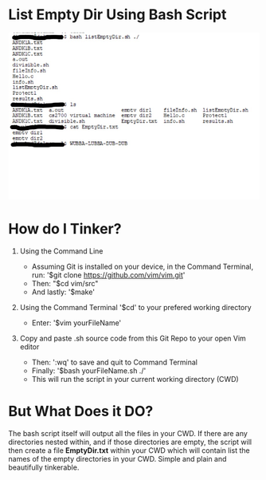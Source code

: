 # List Empty Dir Using Bash Script
![ScreenShot](/screenshots/bash_list_empty_dir.jpg)

# How do I Tinker?
1. Using the Command Line
   - Assuming Git is installed on your device, in the Command Terminal, run:
     '$git clone https://github.com/vim/vim.git'
   - Then:
     "$cd vim/src"
   - And lastly:
     '$make'

2. Using the Command Terminal '$cd' to your prefered working directory
   - Enter:
     '$vim yourFileName'

3. Copy and paste .sh source code from this Git Repo to your open Vim editor
   - Then:
     ':wq' to save and quit to Command Terminal
   - Finally:
     '$bash yourFileName.sh ./'
   - This will run the script in your current working directory (CWD)

# But What Does it DO?
The bash script itself will output all the files in your CWD. If there are any directories nested within, and if those directories are empty, the script will then create a file **EmptyDir.txt** within your CWD which will contain list the names of the empty directories in your CWD. Simple and plain and beautifully tinkerable.
